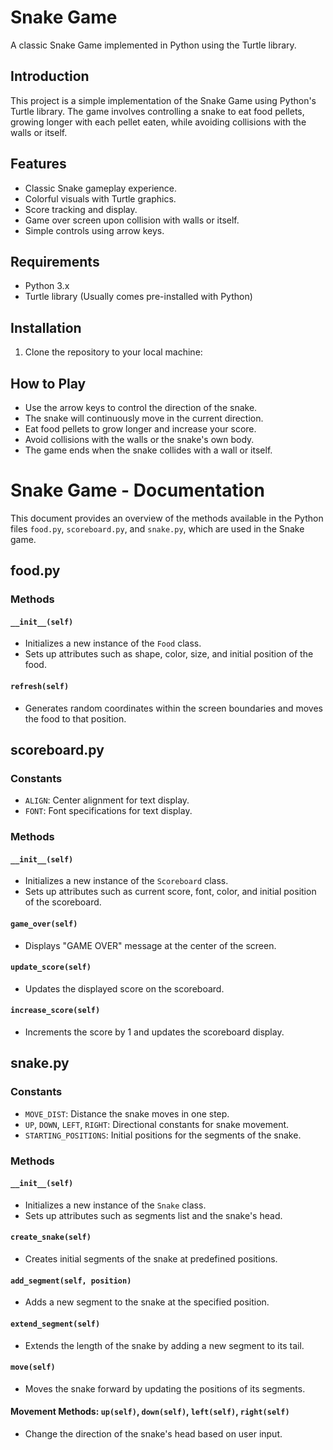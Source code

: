 # Snake Game

A classic Snake Game implemented in Python using the Turtle library.

## Introduction

This project is a simple implementation of the Snake Game using Python's Turtle library. The game involves controlling a snake to eat food pellets, growing longer with each pellet eaten, while avoiding collisions with the walls or itself.

## Features

- Classic Snake gameplay experience.
- Colorful visuals with Turtle graphics.
- Score tracking and display.
- Game over screen upon collision with walls or itself.
- Simple controls using arrow keys.

## Requirements

- Python 3.x
- Turtle library (Usually comes pre-installed with Python)

## Installation

1. Clone the repository to your local machine:

## How to Play

- Use the arrow keys to control the direction of the snake.
- The snake will continuously move in the current direction.
- Eat food pellets to grow longer and increase your score.
- Avoid collisions with the walls or the snake's own body.
- The game ends when the snake collides with a wall or itself.

# Snake Game - Documentation

This document provides an overview of the methods available in the Python files `food.py`, `scoreboard.py`, and `snake.py`, which are used in the Snake game.

## food.py

### Methods

#### `__init__(self)`

- Initializes a new instance of the `Food` class.
- Sets up attributes such as shape, color, size, and initial position of the food.

#### `refresh(self)`

- Generates random coordinates within the screen boundaries and moves the food to that position.

## scoreboard.py

### Constants

- `ALIGN`: Center alignment for text display.
- `FONT`: Font specifications for text display.

### Methods

#### `__init__(self)`

- Initializes a new instance of the `Scoreboard` class.
- Sets up attributes such as current score, font, color, and initial position of the scoreboard.

#### `game_over(self)`

- Displays "GAME OVER" message at the center of the screen.

#### `update_score(self)`

- Updates the displayed score on the scoreboard.

#### `increase_score(self)`

- Increments the score by 1 and updates the scoreboard display.

## snake.py

### Constants

- `MOVE_DIST`: Distance the snake moves in one step.
- `UP`, `DOWN`, `LEFT`, `RIGHT`: Directional constants for snake movement.
- `STARTING_POSITIONS`: Initial positions for the segments of the snake.

### Methods

#### `__init__(self)`

- Initializes a new instance of the `Snake` class.
- Sets up attributes such as segments list and the snake's head.

#### `create_snake(self)`

- Creates initial segments of the snake at predefined positions.

#### `add_segment(self, position)`

- Adds a new segment to the snake at the specified position.

#### `extend_segment(self)`

- Extends the length of the snake by adding a new segment to its tail.

#### `move(self)`

- Moves the snake forward by updating the positions of its segments.

#### Movement Methods: `up(self)`, `down(self)`, `left(self)`, `right(self)`

- Change the direction of the snake's head based on user input.

